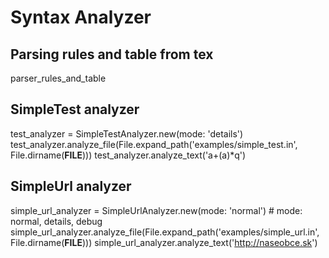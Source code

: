 Syntax Analyzer
===============

Parsing rules and table from tex
----------------

parser_rules_and_table


SimpleTest analyzer
----------------

test_analyzer = SimpleTestAnalyzer.new(mode: 'details')
test_analyzer.analyze_file(File.expand_path('examples/simple_test.in', File.dirname(__FILE__)))
test_analyzer.analyze_text('a+(a)*q')


SimpleUrl analyzer
----------------

simple_url_analyzer = SimpleUrlAnalyzer.new(mode: 'normal') # mode: normal, details, debug
simple_url_analyzer.analyze_file(File.expand_path('examples/simple_url.in', File.dirname(__FILE__)))
simple_url_analyzer.analyze_text('http://naseobce.sk')


